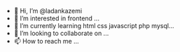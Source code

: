 - 👋 Hi, I’m @ladankazemi
- 👀 I’m interested in frontend ...
- 🌱 I’m currently learning html css javascript php mysql...
- 💞️ I’m looking to collaborate on ...
- 📫 How to reach me ...

<!---
ladankazemi/ladankazemi is a ✨ special ✨ repository because its `README.md` (this file) appears on your GitHub profile.
You can click the Preview link to take a look at your changes.
--->
